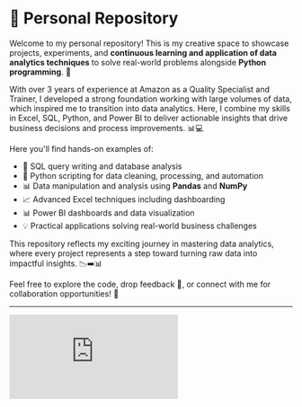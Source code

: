# 🌟 Personal Repository

Welcome to my personal repository! This is my creative space to showcase projects, experiments, and **continuous learning and application of data analytics techniques** to solve real-world problems alongside **Python programming**. 🚀

With over 3 years of experience at Amazon as a Quality Specialist and Trainer, I developed a strong foundation working with large volumes of data, which inspired me to transition into data analytics. Here, I combine my skills in Excel, SQL, Python, and Power BI to deliver actionable insights that drive business decisions and process improvements. 📊💻

Here you'll find hands-on examples of:  
- 💾 SQL query writing and database analysis  
- 🐍 Python scripting for data cleaning, processing, and automation  
- 📊 Data manipulation and analysis using **Pandas** and **NumPy**  
- 📈 Advanced Excel techniques including dashboarding  
- 📊 Power BI dashboards and data visualization  
- 💡 Practical applications solving real-world business challenges  

This repository reflects my exciting journey in mastering data analytics, where every project represents a step toward turning raw data into impactful insights. 📉➡️📊

Feel free to explore the code, drop feedback 💬, or connect with me for collaboration opportunities! 🤝

---

![Data Analytics](https://assets4.lottiefiles.com/packages/lf20_cuukgpcj.json)

